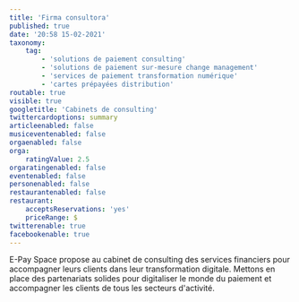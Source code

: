 ```yaml
---
title: 'Firma consultora'
published: true
date: '20:58 15-02-2021'
taxonomy:
    tag:
        - 'solutions de paiement consulting'
        - 'solutions de paiement sur-mesure change management'
        - 'services de paiement transformation numérique'
        - 'cartes prépayées distribution'
routable: true
visible: true
googletitle: 'Cabinets de consulting'
twittercardoptions: summary
articleenabled: false
musiceventenabled: false
orgaenabled: false
orga:
    ratingValue: 2.5
orgaratingenabled: false
eventenabled: false
personenabled: false
restaurantenabled: false
restaurant:
    acceptsReservations: 'yes'
    priceRange: $
twitterenable: true
facebookenable: true
---
```


E-Pay Space propose au cabinet de consulting des services financiers pour accompagner leurs clients dans leur transformation digitale. Mettons en place des partenariats solides pour digitaliser le monde du paiement et accompagner les clients de tous les secteurs d'activité.